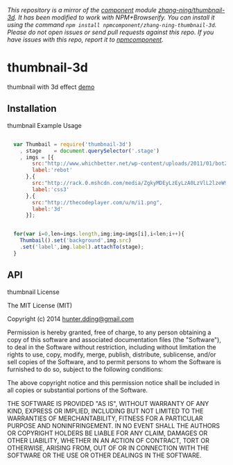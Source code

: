 *This repository is a mirror of the [component](http://component.io) module [zhang-ning/thumbnail-3d](http://github.com/zhang-ning/thumbnail-3d). It has been modified to work with NPM+Browserify. You can install it using the command `npm install npmcomponent/zhang-ning-thumbnail-3d`. Please do not open issues or send pull requests against this repo. If you have issues with this repo, report it to [npmcomponent](https://github.com/airportyh/npmcomponent).*

# thumbnail-3d

  thumbnail with 3d effect
  [demo](http://besideriver.com/thumbnail-3d/)

## Installation
thumbnail Example Usage

``` js

  var Thumbail = require('thumbnail-3d')
    , stage    = document.querySelector('.stage')
    , imgs = [{
        src:"http://www.whichbetter.net/wp-content/uploads/2011/01/bot2-229x300.jpg?fc2c5a",
        label:'rebot'
      },{
        src:"http://rack.0.mshcdn.com/media/ZgkyMDEyLzEyLzA0LzVlL2lzeW91cmJyb3dzLmR3Zy5qcGcKcAl0aHVtYgk5NTB4NTM0IwplCWpwZw/b0b46aaf/c28/is-your-browser-html5-and-css3-ready-infographic--3fbbb951a2.jpg",
        label:'css3'
      },{
        src:"http://thecodeplayer.com/u/m/i1.png",
        label:'3d'
      }];


  for(var i=0,len=imgs.length,img;img=imgs[i],i<len;i++){
    Thumbail().set('background',img.src)
    .set('label',img.label).attachTo(stage);
  }

```

## API
thumbnail License

  The MIT License (MIT)

  Copyright (c) 2014 <hunter.dding@gmail.com>

  Permission is hereby granted, free of charge, to any person obtaining a copy
  of this software and associated documentation files (the "Software"), to deal
  in the Software without restriction, including without limitation the rights
  to use, copy, modify, merge, publish, distribute, sublicense, and/or sell
  copies of the Software, and to permit persons to whom the Software is
  furnished to do so, subject to the following conditions:

  The above copyright notice and this permission notice shall be included in
  all copies or substantial portions of the Software.

  THE SOFTWARE IS PROVIDED "AS IS", WITHOUT WARRANTY OF ANY KIND, EXPRESS OR
  IMPLIED, INCLUDING BUT NOT LIMITED TO THE WARRANTIES OF MERCHANTABILITY,
  FITNESS FOR A PARTICULAR PURPOSE AND NONINFRINGEMENT. IN NO EVENT SHALL THE
  AUTHORS OR COPYRIGHT HOLDERS BE LIABLE FOR ANY CLAIM, DAMAGES OR OTHER
  LIABILITY, WHETHER IN AN ACTION OF CONTRACT, TORT OR OTHERWISE, ARISING FROM,
  OUT OF OR IN CONNECTION WITH THE SOFTWARE OR THE USE OR OTHER DEALINGS IN
  THE SOFTWARE.

